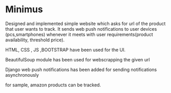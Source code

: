 # Minimus

Designed and implemented simple website which asks for url of the product that user wants to track. It sends web push notifications to user devices (pcs,smartphones) whenever it meets with user requirements(product availability, threshold price).

HTML, CSS , JS ,BOOTSTRAP have been used for the UI.

BeautifulSoup module has been used for webscrapping the given url

Django web push notifications  has been added for sending notifications asynchronously

for sample, amazon products can be tracked.
